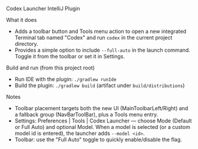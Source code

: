 Codex Launcher IntelliJ Plugin

What it does
- Adds a toolbar button and Tools menu action to open a new integrated Terminal tab named "Codex" and run `codex` in the current project directory.
- Provides a simple option to include `--full-auto` in the launch command. Toggle it from the toolbar or set it in Settings.

Build and run (from this project root)
- Run IDE with the plugin: `./gradlew runIde`
- Build the plugin: `./gradlew build` (artifact under `build/distributions`)

Notes
- Toolbar placement targets both the new UI (MainToolbarLeft/Right) and a fallback group (NavBarToolBar), plus a Tools menu entry.
- Settings: Preferences | Tools | Codex Launcher — choose Mode (Default or Full Auto) and optional Model. When a model is selected (or a custom model id is entered), the launcher adds `--model <id>`.
- Toolbar: use the "Full Auto" toggle to quickly enable/disable the flag.

